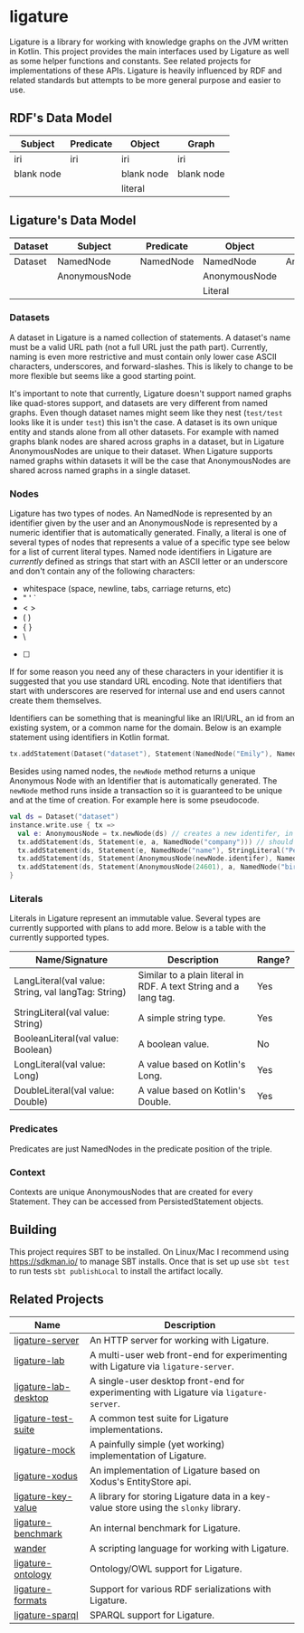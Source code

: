 # ligature
Ligature is a library for working with knowledge graphs on the JVM written in Kotlin.
This project provides the main interfaces used by Ligature as well as some helper functions and constants.
See related projects for implementations of these APIs.
Ligature is heavily influenced by RDF and related standards but attempts to be more general purpose and easier to use.

## RDF's Data Model
| Subject    | Predicate  | Object     | Graph      |
| ---------- | ---------- | ---------- | ---------- |
| iri        | iri        | iri        | iri        |
| blank node |            | blank node | blank node |
|            |            | literal    |            |

## Ligature's Data Model
| Dataset | Subject       | Predicate | Object        | Context       |
| ------- | ------------- | --------- | ------------- | ------------- |
| Dataset | NamedNode     | NamedNode | NamedNode     | AnonymousNode |
|         | AnonymousNode |           | AnonymousNode |               |
|         |               |           | Literal       |               |

### Datasets
A dataset in Ligature is a named collection of statements.
A dataset's name must be a valid URL path (not a full URL just the path part).
Currently, naming is even more restrictive and must contain only lower case ASCII characters, underscores, and forward-slashes.
This is likely to change to be more flexible but seems like a good starting point.

It's important to note that currently, Ligature doesn't support named graphs like quad-stores support, and datasets are very different from named graphs.
Even though dataset names might seem like they nest (`test/test` looks like it is under `test`) this isn't the case.
A dataset is its own unique entity and stands alone from all other datasets.
For example with named graphs blank nodes are shared across graphs in a dataset, but in Ligature AnonymousNodes are unique to their dataset.
When Ligature supports named graphs within datasets it will be the case that AnonymousNodes are shared across named graphs in a single dataset.

### Nodes
Ligature has two types of nodes.
An NamedNode is represented by an identifier given by the user
and an AnonymousNode is represented by a numeric identifier that is automatically generated.
Finally, a literal is one of several types of nodes that represents a value of a specific type see below for a list
of current literal types.
Named node identifiers in Ligature are *currently* defined as strings that start with an ASCII letter
or an underscore and don't contain any of the following characters:
 * whitespace (space, newline, tabs, carriage returns, etc)
 * " ' `
 * &lt; &gt;
 * ( )
 * { }
 * \
 * [ ]

If for some reason you need any of these characters in your identifier it is suggested that you use standard URL encoding.
Note that identifiers that start with underscores are reserved for internal use and end users cannot create them themselves.

Identifiers can be something that is meaningful like an IRI/URL, an id from an existing system, or a common name for the domain.
Below is an example statement using identifiers in Kotlin format.

```kotlin
tx.addStatement(Dataset("dataset"), Statement(NamedNode("Emily"), NamedNode("loves"), NamedNode("cats")))
```

Besides using named nodes, the `newNode` method returns a unique Anonymous Node with an Identifier
that is automatically generated.
The `newNode` method runs inside a transaction so it is guaranteed to be unique and at the time of creation.
For example here is some pseudocode.

```kotlin
val ds = Dataset("dataset")
instance.write.use { tx =>
  val e: AnonymousNode = tx.newNode(ds) // creates a new identifer, in this case let's say `42`
  tx.addStatement(ds, Statement(e, a, NamedNode("company"))) // should run fine
  tx.addStatement(ds, Statement(e, NamedNode("name"), StringLiteral("Pear"))) // should run fine
  tx.addStatement(ds, Statement(AnonymousNode(newNode.identifer), NamedNode("name"), StringLiteral("Pear"))) // will run fine since it's just another way of writing the above line
  tx.addStatement(ds, Statement(AnonymousNode(24601), a, NamedNode("bird"))) // will erorr out since that identifier hasn't been created yet
}
```

### Literals
Literals in Ligature represent an immutable value.
Several types are currently supported with plans to add more.
Below is a table with the currently supported types.

| Name/Signature                                      | Description                                                       | Range? |
| --------------------------------------------------- | ----------------------------------------------------------------- | ------ |
| LangLiteral(val value: String, val langTag: String) | Similar to a plain literal in RDF.  A text String and a lang tag. | Yes    |
| StringLiteral(val value: String)                    | A simple string type.                                             | Yes    |
| BooleanLiteral(val value: Boolean)                  | A boolean value.                                                  | No     |
| LongLiteral(val value: Long)                        | A value based on Kotlin's Long.                                    | Yes    |
| DoubleLiteral(val value: Double)                    | A value based on Kotlin's Double.                                  | Yes    |

### Predicates
Predicates are just NamedNodes in the predicate position of the triple.

### Context
Contexts are unique AnonymousNodes that are created for every Statement.
They can be accessed from PersistedStatement objects.

## Building
This project requires SBT to be installed.
On Linux/Mac I recommend using https://sdkman.io/ to manage SBT installs.
Once that is set up use `sbt test` to run tests `sbt publishLocal` to install the artifact locally.

## Related Projects
| Name                                                                   | Description                                                                            |
| ---------------------------------------------------------------------- | -------------------------------------------------------------------------------------- |
| [ligature-server](https://github.com/almibe/ligature-server)           | An HTTP server for working with Ligature.                                              |
| [ligature-lab](https://github.com/almibe/ligature-lab)                 | A multi-user web front-end for experimenting with Ligature via `ligature-server`.      |
| [ligature-lab-desktop](https://github.com/almibe/ligature-lab-desktop) | A single-user desktop front-end for experimenting with Ligature via `ligature-server`. |
| [ligature-test-suite](https://github.com/almibe/ligature-test-suite)   | A common test suite for Ligature implementations.                                      |
| [ligature-mock](https://github.com/almibe/ligature-mock)               | A painfully simple (yet working) implementation of Ligature.                           |
| [ligature-xodus](https://github.com/almibe/ligature-xodus)             | An implementation of Ligature based on Xodus's EntityStore api.                        |
| [ligature-key-value](https://github.com/almibe/ligature-key-value)     | A library for storing Ligature data in a key-value store using the `slonky` library.   |
| [ligature-benchmark](https://github.com/almibe/ligature-benchmark)     | An internal benchmark for Ligature.                                                    |
| [wander](https://github.com/almibe/wander)                             | A scripting language for working with Ligature.                                        |
| [ligature-ontology](https://github.com/almibe/ligature-ontology)       | Ontology/OWL support for Ligature.                                                     |
| [ligature-formats](https://github.com/almibe/ligature-formats)         | Support for various RDF serializations with Ligature.                                  |
| [ligature-sparql](https://github.com/almibe/ligature-sparql)           | SPARQL support for Ligature.                                                           |
